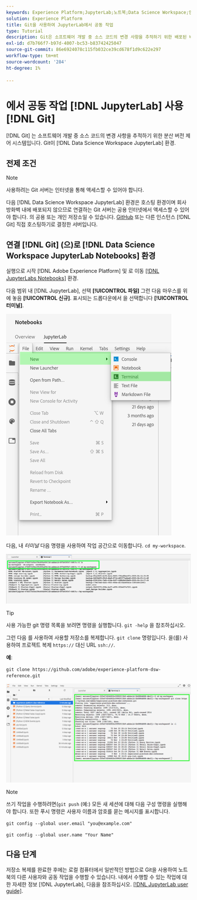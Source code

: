 ```yaml
---
keywords: Experience Platform;JupyterLab;노트북;Data Science Workspace;인기 항목;Git;Github
solution: Experience Platform
title: Git을 사용하여 JupyterLab에서 공동 작업
type: Tutorial
description: Git은 소프트웨어 개발 중 소스 코드의 변경 사항을 추적하기 위한 배포된 버전 제어 시스템입니다. Git은 Data Science Workspace JupyterLab 환경 내에 사전 설치됩니다.
exl-id: d7b766f7-b97d-4007-bc53-b83742425047
source-git-commit: 86e6924078c115fb032ce39cd678f1d9c622e297
workflow-type: tm+mt
source-wordcount: '284'
ht-degree: 1%

---
```


# 에서 공동 작업 [!DNL JupyterLab] 사용 [!DNL Git]

[!DNL Git] 는 소프트웨어 개발 중 소스 코드의 변경 사항을 추적하기 위한 분산 버전 제어 시스템입니다. Git이 [!DNL Data Science Workspace JupyterLab] 환경.

## 전제 조건

>[!NOTE]
>
> 사용하려는 Git 서버는 인터넷을 통해 액세스할 수 있어야 합니다.

다음 [!DNL Data Science Workspace JupyterLab] 환경은 호스팅 환경이며 회사 방화벽 내에 배포되지 않으므로 연결하는 Git 서버는 공용 인터넷에서 액세스할 수 있어야 합니다. 의 공용 또는 개인 저장소일 수 있습니다. [GitHub](https://github.com/) 또는 다른 인스턴스 [!DNL Git] 직접 호스팅하기로 결정한 서버입니다.

## 연결 [!DNL Git] (으)로 [!DNL Data Science Workspace JupyterLab Notebooks] 환경

실행으로 시작 [!DNL Adobe Experience Platform] 및 로 이동 [[!DNL JupyterLabs Notebooks]](https://platform.adobe.com/notebooks/jupyterLab) 환경.

다음 범위 내 [!DNL JupyterLab], 선택 **[!UICONTROL 파일]** 그런 다음 마우스를 위에 놓음 **[!UICONTROL 신규]**. 표시되는 드롭다운에서 을 선택합니다 **[!UICONTROL 터미널]**.

![JupyterLab 탐색](../images/jupyterlab/tutorials/open-terminal.png)

다음, 내 *터미널* 다음 명령을 사용하여 작업 공간으로 이동합니다. `cd my-workspace`.

![작업 영역](../images/jupyterlab/tutorials/find-workspace.png)

>[!TIP]
>
> 사용 가능한 git 명령 목록을 보려면 명령을 실행합니다. `git -help` 을 참조하십시오.

그런 다음 를 사용하여 사용할 저장소를 복제합니다. `git clone` 명령입니다. 을(를) 사용하여 프로젝트 복제 `https://` 대신 URL `ssh://`.

**예**:

`git clone https://github.com/adobe/experience-platform-dsw-reference.git`

![복제](../images/jupyterlab/tutorials/git-collaboration.png)

>[!NOTE]
>
> 쓰기 작업을 수행하려면(`git push` (예:) 모든 새 세션에 대해 다음 구성 명령을 실행해야 합니다. 또한 푸시 명령은 사용자 이름과 암호를 묻는 메시지를 표시합니다.
>
>`git config --global user.email "you@example.com"`
>
>`git config --global user.name "Your Name"`

## 다음 단계

저장소 복제를 완료한 후에는 로컬 컴퓨터에서 일반적인 방법으로 Git을 사용하여 노트북의 다른 사용자와 공동 작업을 수행할 수 있습니다. 내에서 수행할 수 있는 작업에 대한 자세한 정보 [!DNL JupyterLab], 다음을 참조하십시오. [[!DNL JupyterLab user guide]](./overview.md).
